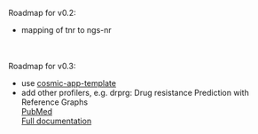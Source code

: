 Roadmap for v0.2:
- mapping of tnr to ngs-nr
<br><br><br>

Roadmap for v0.3:
- use [cosmic-app-template](https://github.com/pop-os/cosmic-app-template)
- add other profilers, e.g. drprg: Drug resistance Prediction with Reference Graphs️<br>
[PubMed](https://pmc.ncbi.nlm.nih.gov/articles/PMC10483414/)<br>
[Full documentation](https://mbh.sh/drprg/)<br>